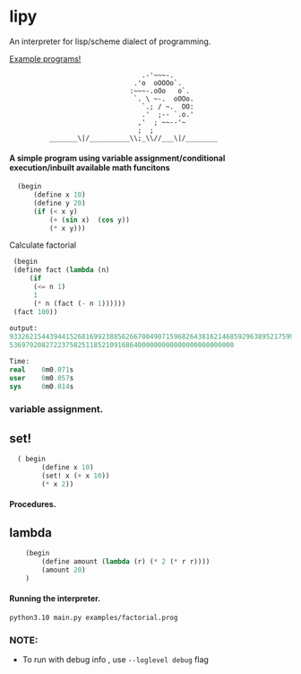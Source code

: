 # lipy
An interpreter for lisp/scheme dialect of programming.

[Example programs!](https://github.com/berkio3x/lipy/tree/main/examples)
```
                                 .-'~~~-.
                               .'o  oOOOo`.
                              :~~~-.oOo   o`.
                               `. \ ~-.  oOOo.
                                 `.; / ~.  OO:
                                 .'  ;-- `.o.'
                                ,'  ; ~~--'~
                                ;  ;
          _______\|/__________\\;_\\//___\|/________
```

#### A simple program using variable assignment/conditional execution/inbuilt available math funcitons
```lisp
  (begin 
      (define x 10) 
      (define y 20)
      (if (< x y)
          (+ (sin x)  (cos y))
          (* x y)))
  ```
  Calculate factorial
  ```lisp
   (begin 
   (define fact (lambda (n) 
       (if 
        (<= n 1) 
        1 
        (* n (fact (- n 1))))))
   (fact 100))
   
output:
933262154439441526816992388562667004907159682643816214685929638952175999932299156089414639761565182862
53697920827223758251185210916864000000000000000000000000

Time:
real    0m0.071s
user    0m0.057s
sys     0m0.014s

```

### variable assignment.
## set!
```lisp
  ( begin
        (define x 10)
        (set! x (+ x 10))
        (* x 2))
```
#### Procedures.
## lambda
```lisp
    (begin 
        (define amount (lambda (r) (* 2 (* r r))))
        (amount 20)
    )
```


#### Running the interpreter.
`python3.10 main.py examples/factorial.prog`
### NOTE:
  - To run with debug info , use `--loglevel debug` flag
  

